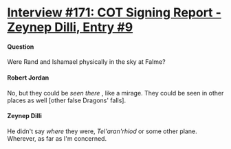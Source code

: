 # [Interview #171: COT Signing Report - Zeynep Dilli, Entry #9](https://www.theoryland.com/intvmain.php?i=171#9)

#### Question

Were Rand and Ishamael physically in the sky at Falme?

#### Robert Jordan

No, but they could be
*seen there*
, like a mirage. They could be seen in other places as well [other false Dragons' falls].

#### Zeynep Dilli

He didn't say
*where*
they were,
*Tel'aran'rhiod*
or some other plane. Wherever, as far as I'm concerned.

